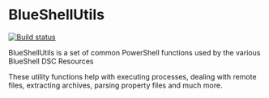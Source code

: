 BlueShellUtils
==============

[![Build status](https://ci.appveyor.com/api/projects/status/sm6h4kgyd4r65q3p/branch/master?svg=true)](https://ci.appveyor.com/project/dennypc/blueshellutils/branch/master)

BlueShellUtils is a set of common PowerShell functions used by the various BlueShell DSC Resources

These utility functions help with executing processes, dealing with remote files, extracting archives, parsing property files and much more.